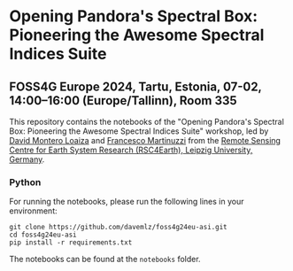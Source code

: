 # Opening Pandora's Spectral Box: Pioneering the Awesome Spectral Indices Suite
## FOSS4G Europe 2024, Tartu, Estonia, 07-02, 14:00–16:00 (Europe/Tallinn), Room 335

This repository contains the notebooks of the "Opening Pandora's Spectral Box: Pioneering the Awesome Spectral Indices Suite" workshop, led by [David Montero Loaiza](https://github.com/davemlz) and [Francesco Martinuzzi](https://martinuzzifrancesco.github.io/) from the [Remote Sensing Centre for Earth System Research (RSC4Earth), Leipzig University, Germany](https://rsc4earth.de/).

### Python

For running the notebooks, please run the following lines in your environment:

```
git clone https://github.com/davemlz/foss4g24eu-asi.git
cd foss4g24eu-asi
pip install -r requirements.txt
```

The notebooks can be found at the `notebooks` folder.
